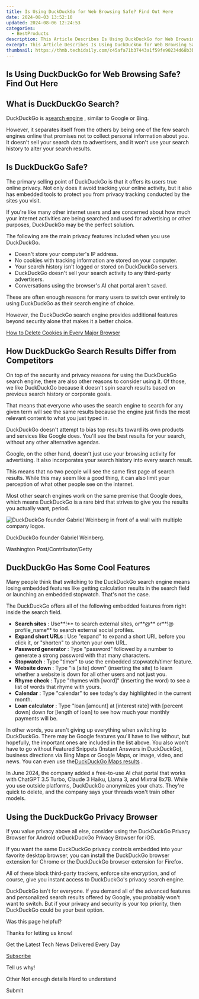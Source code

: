 ```yaml
---
title: Is Using DuckDuckGo for Web Browsing Safe? Find Out Here
date: 2024-08-03 13:52:10
updated: 2024-08-06 12:24:53
categories:
  - BestProducts
description: This Article Describes Is Using DuckDuckGo for Web Browsing Safe? Find Out Here
excerpt: This Article Describes Is Using DuckDuckGo for Web Browsing Safe? Find Out Here
thumbnail: https://thmb.techidaily.com/c45afa71b37443a1f59fe90234d68b3b0e50e4c51b39e47e7a2ccf645d397043.PNG
---
```


## Is Using DuckDuckGo for Web Browsing Safe? Find Out Here
## What is DuckDuckGo Search?

 DuckDuckGo is a[search engine](https://www.lifewire.com/how-does-search-engine-work-3482032) , similar to Google or Bing.

 However, it separates itself from the others by being one of the few search engines online that promises not to collect personal information about you. It doesn't sell your search data to advertisers, and it won't use your search history to alter your search results.  

## Is DuckDuckGo Safe?

 The primary selling point of DuckDuckGo is that it offers its users true online privacy. Not only does it avoid tracking your online activity, but it also has embedded tools to protect you from privacy tracking conducted by the sites you visit.

 If you're like many other internet users and are concerned about how much your internet activities are being searched and used for advertising or other purposes, DuckDuckGo may be the perfect solution.

 The following are the main privacy features included when you use DuckDuckGo.

* Doesn't store your computer's IP address.
* No cookies with tracking information are stored on your computer.
* Your search history isn't logged or stored on DuckDuckGo servers.
* DuckDuckGo doesn't sell your search activity to any third-party advertisers.
* Conversations using the browser's AI chat portal aren't saved.

 These are often enough reasons for many users to switch over entirely to using DuckDuckGo as their search engine of choice.

 However, the DuckDuckGo search engine provides additional features beyond security alone that makes it a better choice.

[How to Delete Cookies in Every Major Browser](https://www.lifewire.com/how-to-delete-cookies-2617981)

## How DuckDuckGo Search Results Differ from Competitors

 On top of the security and privacy reasons for using the DuckDuckGo search engine, there are also other reasons to consider using it. Of those, we like DuckDuckGo because it doesn't spin search results based on previous search history or corporate goals.

 That means that everyone who uses the search engine to search for any given term will see the same results because the engine just finds the most relevant content to what you just typed in.

 DuckDuckGo doesn't attempt to bias top results toward its own products and services like Google does. You'll see the best results for your search, without any other alternative agendas.

 Google, on the other hand, doesn't just use your browsing activity for advertising. It also incorporates your search history into every search result.

 This means that no two people will see the same first page of search results. While this may seem like a good thing, it can also limit your perception of what other people see on the internet.  

 Most other search engines work on the same premise that Google does, which means DuckDuckGo is a rare bird that strives to give you the results you actually want, period.  

![DuckDuckGo founder Gabriel Weinberg in front of a wall with multiple company logos.](https://www.lifewire.com/thmb/Ccmu5xs7UyKhRnBScvc5DOjcNXY=/1500x0/filters:no_upscale():max_bytes(150000):strip_icc():format(webp)/WashingtonPostContributor_DuckDuckGofounder_GettyImages-155963492-cb01f77ce83d497983ec79cb797e2336.jpg)

 DuckDuckGo founder Gabriel Weinberg.

Washington Post/Contributor/Getty

## DuckDuckGo Has Some Cool Features

 Many people think that switching to the DuckDuckGo search engine means losing embedded features like getting calculation results in the search field or launching an embedded stopwatch. That's not the case.

 The DuckDuckGo offers all of the following embedded features from right inside the search field.

* **Search sites** : Use**!** to search external sites, or**@** or**!@ profile\_name** to search external social profiles.
* **Expand short URLs** : Use "expand" to expand a short URL before you click it, or "shorten" to shorten your own URL.
* **Password generator** : Type "password" followed by a number to generate a strong password with that many characters.
* **Stopwatch** : Type "timer" to use the embedded stopwatch/timer feature.
* **Website down** : Type "is \[site\] down" (inserting the site) to learn whether a website is down for all other users and not just you.
* **Rhyme check** : Type "rhymes with \[word\]" (inserting the word) to see a list of words that rhyme with yours.
* **Calendar** : Type "calendar" to see today's day highlighted in the current month.
* **Loan calculator** : Type "loan \[amount\] at \[interest rate\] with \[percent down\] down for \[length of loan\] to see how much your monthly payments will be.

 In other words, you aren't giving up everything when switching to DuckDuckGo. There may be Google features you'll have to live without, but hopefully, the important ones are included in the list above. You also won't have to go without Featured Snippets (Instant Answers in DuckDuckGo), business directions via Bing Maps or Google Maps, or image, video, and news. You can even use the[DuckDuckGo Maps results](https://www.lifewire.com/how-to-use-duckduck-go-maps-4589112) .

 In June 2024, the company added a free-to-use AI chat portal that works with ChatGPT 3.5 Turbo, Claude 3 Haiku, Llama 3, and Mixtral 8x7B. While you use outside platforms, DuckDuckGo anonymizes your chats. They're quick to delete, and the company says your threads won't train other models.

## Using the DuckDuckGo Privacy Browser

 If you value privacy above all else, consider using the DuckDuckGo Privacy Browser for Android orDuckDuckGo Privacy Browser for iOS.

 If you want the same DuckDuckGo privacy controls embedded into your favorite desktop browser, you can install the DuckDuckGo browser extension for Chrome or the DuckDuckGo browser extension for Firefox.

 All of these block third-party trackers, enforce site encryption, and of course, give you instant access to DuckDuckGo's privacy search engine.

 DuckDuckGo isn't for everyone. If you demand all of the advanced features and personalized search results offered by Google, you probably won't want to switch. But if your privacy and security is your top priority, then DuckDuckGo could be your best option.

Was this page helpful?

Thanks for letting us know!

 Get the Latest Tech News Delivered Every Day

[Subscribe](https://www.lifewire.com/#)

Tell us why!

 Other  Not enough details  Hard to understand

 Submit

<ins class="adsbygoogle"
     style="display:block"
     data-ad-format="autorelaxed"
     data-ad-client="ca-pub-7571918770474297"
     data-ad-slot="1223367746"></ins>



<ins class="adsbygoogle"
     style="display:block"
     data-ad-client="ca-pub-7571918770474297"
     data-ad-slot="8358498916"
     data-ad-format="auto"
     data-full-width-responsive="true"></ins>
